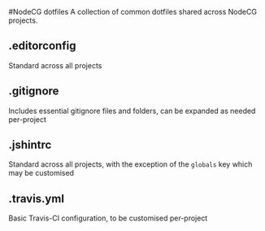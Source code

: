 #NodeCG dotfiles
A collection of common dotfiles shared across NodeCG projects.
 
## .editorconfig
Standard across all projects
 
## .gitignore
Includes essential gitignore files and folders, can be expanded as needed per-project
 
## .jshintrc
Standard across all projects, with the exception of the `globals` key which may be customised
 
## .travis.yml
Basic Travis-CI configuration, to be customised per-project